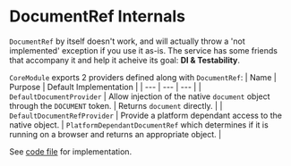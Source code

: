 # DocumentRef Internals
`DocumentRef` by itself doesn't work, and will actually throw a 'not implemented' exception if you use it as-is.
The service has some friends that accompany it and help it acheive its goal: **DI & Testability**.

`CoreModule` exports 2 providers defined along with `DocumentRef`:
| Name | Purpose | Default Implementation |
| ---  | ---     | ---                    |
| `DefaultDocumentProvider` | Allow injection of the native `document` object through the `DOCUMENT` token. | Returns `document` directly. |
| `DefaultDocumentRefProvider` | Provide a platform dependant access to the native object. | `PlatformDependantDocumentRef` which determines if it is running on a browser and returns an appropriate object. |

See [code file](https://dev.azure.com/BeSpunky/BeSpunky%20Libraries/_git/angular-zen?path=%2Fprojects%2Fbespunky%2Fangular-zen%2Fsrc%2Flib%2Fcore%2FDocumentRef%2Fdocument-ref.service.ts&version=GBmaster) for implementation.